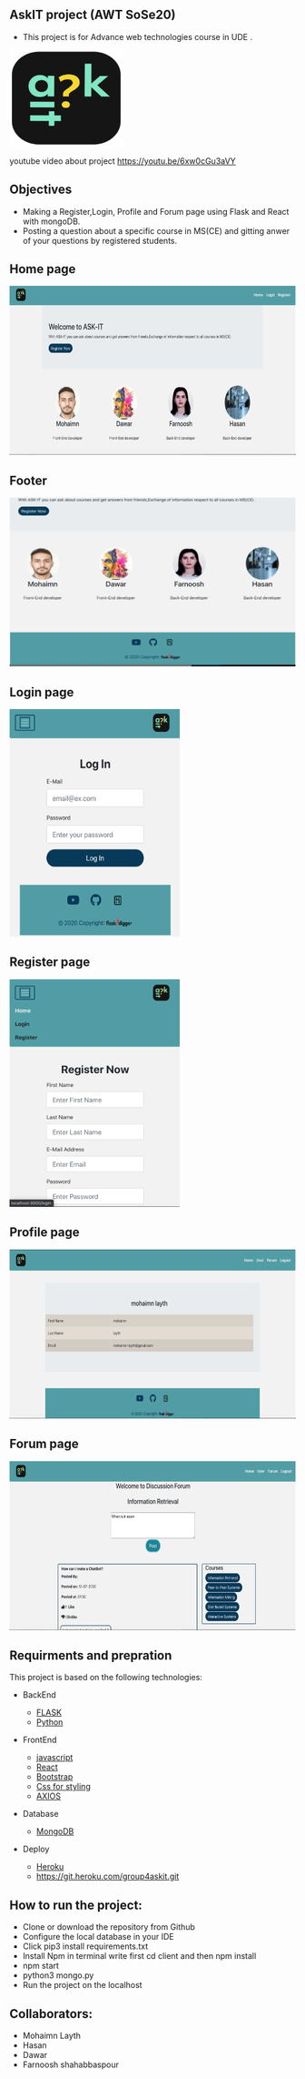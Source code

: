 ## AskIT project (AWT SoSe20)
- This project is for Advance web technologies course in UDE .
<img src="https://github.com/AsanAlacli/AskIT/blob/master/client/src/assets/img/z.png"  width="200" height="170">

youtube video about project
https://youtu.be/6xw0cGu3aVY

## Objectives
- Making a Register,Login, Profile and Forum page using Flask and React with mongoDB.
- Posting a question about a specific course in MS(CE) and gitting anwer of your questions by registered students.
 


## Home page
<img src="https://github.com/AsanAlacli/AskIT/blob/master/client/src/assets/img/home1.png"  width="560" height="297">

## Footer 
<img src="https://github.com/AsanAlacli/AskIT/blob/master/client/src/assets/img/footer.png"  width="560" height="297">

## Login page
<img src="https://github.com/AsanAlacli/AskIT/blob/master/client/src/assets/img/login.png"  width="300" height="400">

## Register page
<img src="https://github.com/AsanAlacli/AskIT/blob/master/client/src/assets/img/register.png"  width="300" height="400">

## Profile page
<img src="https://github.com/AsanAlacli/AskIT/blob/master/client/src/assets/img/profile.png"  width="560" height="297">

## Forum page
<img src="https://github.com/AsanAlacli/AskIT/blob/master/client/src/assets/img/forum.png"  width="560" height="297">


## Requirments and prepration
This project is based on the following technologies:

* BackEnd
  + [FLASK](https://www.palletsprojects.com/p/flask/)
  + [Python](https://www.python.org/)
* FrontEnd
  + [javascript](https://en.wikipedia.org/wiki/JavaScript)
  + [React](https://reactjs.org/docs/getting-started.html)
  + [Bootstrap](https://getbootstrap.com/)
  + [Css for styling](https://www.w3schools.com/css/)
  + [AXIOS](https://www.digitalocean.com/community/tutorials/react-axios-react)

* Database
  + [MongoDB](https://www.mongodb.com/)
  
* Deploy
  + [Heroku](https://www.heroku.com/home)
  + https://git.heroku.com/group4askit.git
  
  
## How to run the project:
- Clone or download the repository from Github
- Configure the local database in your IDE
- Click pip3 install requirements.txt
- Install Npm in terminal write first cd client and then npm install 
- npm start
- python3 mongo.py
- Run the project on the localhost

## Collaborators:
- Mohaimn Layth
- Hasan
- Dawar
- Farnoosh shahabbaspour
